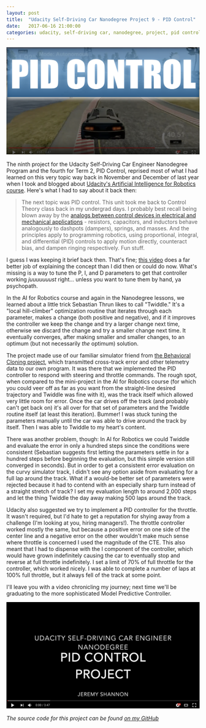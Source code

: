```yaml
---
layout: post
title:  "Udacity Self-Driving Car Nanodegree Project 9 - PID Control"
date:   2017-06-16 21:00:00 
categories: udacity, self-driving car, nanodegree, project, pid control
---
```


![PID title](https://github.com/jeremy-shannon/jeremy-shannon.github.io/blob/master/images/pid/pid_cover.png?raw=true)

The ninth project for the Udacity Self-Driving Car Engineer Nanodegree Program and the fourth for Term 2, PID Control, reprised most of what I had learned on this very topic way back in November and December of last year when I took and blogged about [Udacity's Artificial Intelligence for Robotics course](http://jeremyshannon.com/2016/12/09/udacity-artificial-intellgence-for-robotics-pt-2.html). Here's what I had to say about it back then:

> The next topic was PID control. This unit took me back to Control Theory class back in my undergrad days. I probably best recall being blown away by the [analogs between control devices in electrical and mechanical applications](http://lpsa.swarthmore.edu/Analogs/ElectricalMechanicalAnalogs.html) - resistors, capacitors, and inductors behave analogously to dashpots (dampers), springs, and masses. And the principles apply to programming robotics, using proportional, integral, and differential (PID) controls to apply motion directly, counteract bias, and dampen ringing respectively. Fun stuff.

I guess I was keeping it brief back then. That's fine; [this video](https://youtu.be/4Y7zG48uHRo) does a far better job of explaining the concept than I did then or could do now. What's missing is a way to tune the P, I, and D parameters to get that controller working *juuuuuuust* right... unless you want to tune them by hand, ya psychopath.

In the AI for Robotics course and again in the Nanodegree lessons, we learned about a little trick Sebastian Thrun likes to call "Twiddle." It's a "local hill-climber" optimization routine that iterates through each parameter, makes a change (both positive and negative), and if it improves the controller we keep the change and try a larger change next time, otherwise we discard the change and try a smaller change next time. It eventually converges, after making smaller and smaller changes, to an optimum (but not necessarily *the* optimum) solution.

The project made use of our familiar simulator friend from [the Behavioral Cloning project](http://jeremyshannon.com/2017/02/10/udacity-sdcnd-behavioral-cloning.html), which transmitted cross-track error and other telemetry data to our own program. It was there that we implemented the PID controller to respond with steering and throttle commands. The rough spot, when compared to the mini-project in the AI for Robotics course (for which you could veer off as far as you want from the straight-line desired trajectory and Twiddle was fine with it), was the track itself which allowed very little room for error. Once the car drives off the track (and probably can't get back on) it's all over for that set of parameters and the Twiddle routine itself (at least this iteration). Bummer! I was stuck tuning the parameters manually until the car was able to drive around the track by itself. Then I was able to Twiddle to my heart's content. 

There was another problem, though: In AI for Robotics we could Twiddle and evaluate the error in only a hundred steps since the conditions were consistent (Sebastian suggests first letting the parameters settle in for a hundred steps before beginning the evaluation, but this simple version still converged in seconds). But in order to get a consistent error evaluation on the curvy simulator track, I didn't see any option aside from evaluating for a full lap around the track. What if a would-be better set of parameters were rejected because it had to contend with an especially sharp turn instead of a straight stretch of track? I set my evaluation length to around 2,000 steps and let the thing Twiddle the day away making 500 laps around the track.

Udacity also suggested we try to implement a PID controller for the throttle. It wasn't required, but I'd hate to get a reputation for shying away from a challenge (I'm looking at you, hiring managers!). The throttle controller worked mostly the same, but because a positive error on one side of the center line and a negative error on the other wouldn't make much sense where throttle is concerned I used the magnitude of the CTE. This also meant that I had to dispense with the I component of the controller, which would have grown indefinitely causing the car to eventually stop and reverse at full throttle indefinitely. I set a limit of 70% of full throttle for the controller, which worked nicely. I was able to complete a number of laps at 100% full throttle, but it always fell of the track at some point. 

I'll leave you with a video chronicling my journey; next time we'll be graduating to the more sophisticated Model Predictive Controller.

<a href="https://youtu.be/GJNoVgHcSCw"><img src="https://github.com/jeremy-shannon/jeremy-shannon.github.io/blob/master/images/pid/pid_vid.png?raw=true"></a>

*The source code for this project can be found [on my GitHub](https://github.com/jeremy-shannon/CarND-PID-Control-Project)*
